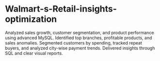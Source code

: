 # Walmart-s-Retail-insights-optimization
Analyzed sales growth, customer segmentation, and product performance using advanced MySQL. Identified top branches, profitable products, and sales anomalies. Segmented customers by spending, tracked repeat buyers, and analyzed city-wise payment trends. Delivered insights through SQL and clear visual reports.
